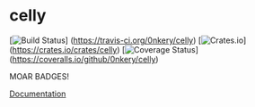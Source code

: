 # celly

[![Build Status](https://travis-ci.org/0nkery/celly.svg?branch=master)]
(https://travis-ci.org/0nkery/celly)
[![Crates.io](https://img.shields.io/crates/v/celly.svg?maxAge=2592000?style=flat-square)]
(https://crates.io/crates/celly)
[![Coverage Status](https://coveralls.io/repos/github/0nkery/celly/badge.svg)]
(https://coveralls.io/github/0nkery/celly)

MOAR BADGES!

[Documentation](http://0nkery.github.io/celly/celly/index.html)
